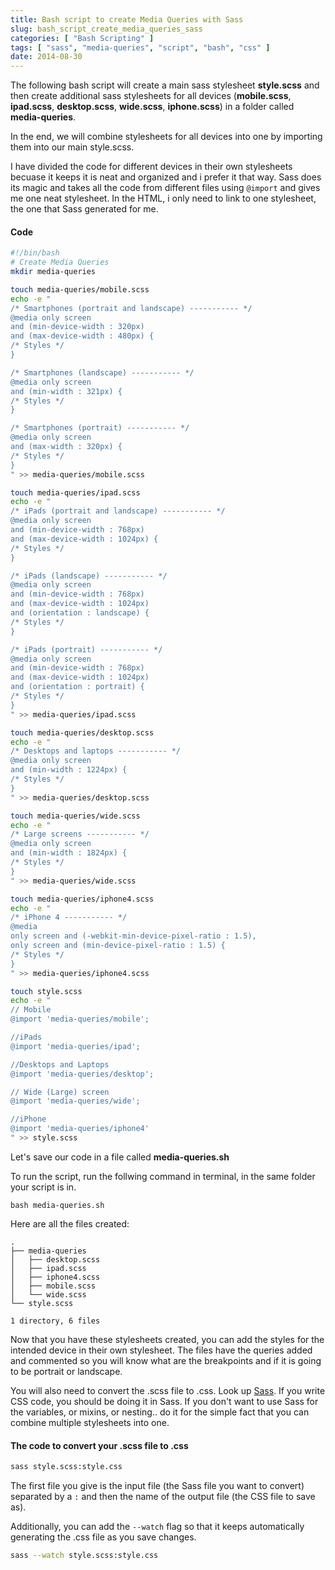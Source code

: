 ```yaml
---
title: Bash script to create Media Queries with Sass
slug: bash_script_create_media_queries_sass
categories: [ "Bash Scripting" ]
tags: [ "sass", "media-queries", "script", "bash", "css" ]
date: 2014-08-30
---
```


The following bash script will create a main sass stylesheet **style.scss** and then create additional sass stylesheets for all devices (**mobile.scss**, **ipad.scss**, **desktop.scss**, **wide.scss**, **iphone.scss**) in a folder called **media-queries**.

In the end, we will combine stylesheets for all devices into one by importing them into our main style.scss.

I have divided the code for different devices in their own stylesheets becuase it keeps it is neat and organized and i prefer it that way. Sass does its magic and takes all the code from different files using `@import` and gives me one neat stylesheet. In the HTML, i only need to link to one stylesheet, the one that Sass generated for me.


#### Code

``` bash
#!/bin/bash
# Create Media Queries
mkdir media-queries

touch media-queries/mobile.scss
echo -e "
/* Smartphones (portrait and landscape) ----------- */
@media only screen
and (min-device-width : 320px)
and (max-device-width : 480px) {
/* Styles */
}

/* Smartphones (landscape) ----------- */
@media only screen
and (min-width : 321px) {
/* Styles */
}

/* Smartphones (portrait) ----------- */
@media only screen
and (max-width : 320px) {
/* Styles */
}
" >> media-queries/mobile.scss

touch media-queries/ipad.scss
echo -e "
/* iPads (portrait and landscape) ----------- */
@media only screen
and (min-device-width : 768px)
and (max-device-width : 1024px) {
/* Styles */
}

/* iPads (landscape) ----------- */
@media only screen
and (min-device-width : 768px)
and (max-device-width : 1024px)
and (orientation : landscape) {
/* Styles */
}

/* iPads (portrait) ----------- */
@media only screen
and (min-device-width : 768px)
and (max-device-width : 1024px)
and (orientation : portrait) {
/* Styles */
}
" >> media-queries/ipad.scss

touch media-queries/desktop.scss
echo -e "
/* Desktops and laptops ----------- */
@media only screen
and (min-width : 1224px) {
/* Styles */
}
" >> media-queries/desktop.scss

touch media-queries/wide.scss
echo -e "
/* Large screens ----------- */
@media only screen
and (min-width : 1824px) {
/* Styles */
}
" >> media-queries/wide.scss

touch media-queries/iphone4.scss
echo -e "
/* iPhone 4 ----------- */
@media
only screen and (-webkit-min-device-pixel-ratio : 1.5),
only screen and (min-device-pixel-ratio : 1.5) {
/* Styles */
}
" >> media-queries/iphone4.scss

touch style.scss
echo -e "
// Mobile
@import 'media-queries/mobile';

//iPads
@import 'media-queries/ipad';

//Desktops and Laptops
@import 'media-queries/desktop';

// Wide (Large) screen
@import 'media-queries/wide';

//iPhone
@import 'media-queries/iphone4'
" >> style.scss
```
    
Let's save our code in a file called **media-queries.sh**

To run the script, run the follwing command in terminal, in the same folder your script is in.
	
    bash media-queries.sh


Here are all the files created:

    .
    ├── media-queries
    │   ├── desktop.scss
    │   ├── ipad.scss
    │   ├── iphone4.scss
    │   ├── mobile.scss
    │   └── wide.scss
    └── style.scss

    1 directory, 6 files

Now that you have these stylesheets created, you can add the styles for the intended device in their own stylesheet. The files have the queries added and commented so you will know what are the breakpoints and if it is going to be portrait or landscape.

You will also need to convert the .scss file to .css. Look up [Sass](http://sass-lang.com/). If you write CSS code, you should be doing it in Sass. If you don't want to use Sass for the variables, or mixins, or nesting.. do it for the simple fact that you can combine multiple stylesheets into one.

#### The code to convert your .scss file to .css 
	
```bash
sass style.scss:style.css
```

The first file you give is the input file (the Sass file you want to convert) separated by a `:` and then the name of the output file (the CSS file to save as).

Additionally, you can add the `--watch` flag so that it keeps automatically generating the .css file as you save changes.

```bash
sass --watch style.scss:style.css
```